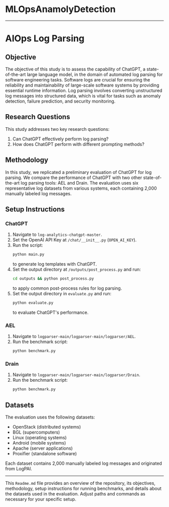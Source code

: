 # MLOpsAnamolyDetection
---
# AIOps Log Parsing
## Objective

The objective of this study is to assess the capability of ChatGPT, a state-of-the-art large language model, in the domain of automated log parsing for software engineering tasks. Software logs are crucial for ensuring the reliability and maintainability of large-scale software systems by providing essential runtime information. Log parsing involves converting unstructured log messages into structured data, which is vital for tasks such as anomaly detection, failure prediction, and security monitoring.

## Research Questions

This study addresses two key research questions:

1. Can ChatGPT effectively perform log parsing?
2. How does ChatGPT perform with different prompting methods?

## Methodology

In this study, we replicated a preliminary evaluation of ChatGPT for log parsing. We compare the performance of ChatGPT with two other state-of-the-art log parsing tools: AEL and Drain. The evaluation uses six representative log datasets from various systems, each containing 2,000 manually labeled log messages.

## Setup Instructions

### ChatGPT

1. Navigate to `log-analytics-chatgpt-master`.
2. Set the OpenAI API Key at `/chat/__init__.py` (`OPEN_AI_KEY`).
3. Run the script:
   ```bash
   python main.py
   ```
   to generate log templates with ChatGPT.
4. Set the output directory at `/outputs/post_process.py` and run:
   ```bash
   cd outputs && python post_process.py
   ```
   to apply common post-process rules for log parsing.
5. Set the output directory in `evaluate.py` and run:
   ```bash
   python evaluate.py
   ```
   to evaluate ChatGPT's performance.

### AEL

1. Navigate to `logparser-main/logparser-main/logparser/AEL`.
2. Run the benchmark script:
   ```bash
   python benchmark.py
   ```

### Drain

1. Navigate to `logparser-main/logparser-main/logparser/Drain`.
2. Run the benchmark script:
   ```bash
   python benchmark.py
   ```

## Datasets

The evaluation uses the following datasets:

- OpenStack (distributed systems)
- BGL (supercomputers)
- Linux (operating systems)
- Android (mobile systems)
- Apache (server applications)
- Proxifier (standalone software)

Each dataset contains 2,000 manually labeled log messages and originated from LogPAI.

---

This `Readme.md` file provides an overview of the repository, its objectives, methodology, setup instructions for running benchmarks, and details about the datasets used in the evaluation. Adjust paths and commands as necessary for your specific setup.
